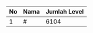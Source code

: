 | No | Nama            | Jumlah Level |
|----|-----------------|--------------|
| 1  | #    |    6104        |
